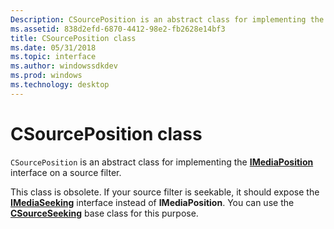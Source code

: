 ```yaml
---
Description: CSourcePosition is an abstract class for implementing the IMediaPosition interface on a source filter.
ms.assetid: 838d2efd-6870-4412-98e2-fb2628e14bf3
title: CSourcePosition class
ms.date: 05/31/2018
ms.topic: interface
ms.author: windowssdkdev
ms.prod: windows
ms.technology: desktop
---
```


# CSourcePosition class

`CSourcePosition` is an abstract class for implementing the [**IMediaPosition**](/windows/win32/Control/nn-control-imediaposition?branch=master) interface on a source filter.

This class is obsolete. If your source filter is seekable, it should expose the [**IMediaSeeking**](/windows/win32/Strmif/nn-strmif-imediaseeking?branch=master) interface instead of **IMediaPosition**. You can use the [**CSourceSeeking**](csourceseeking.md) base class for this purpose.

 

 



